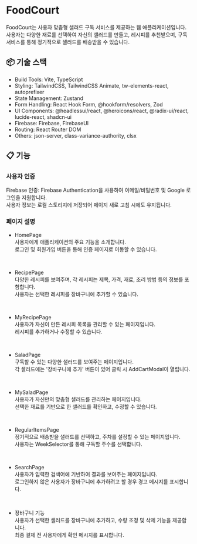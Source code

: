# FoodCourt
FoodCourt는 사용자 맞춤형 샐러드 구독 서비스를 제공하는 웹 애플리케이션입니다. <br>
사용자는 다양한 재료를 선택하여 자신의 샐러드를 만들고, 레시피를 추천받으며, 구독 서비스를 통해 정기적으로 샐러드를 배송받을 수 있습니다.

## 📦 기술 스택
- Build Tools: Vite, TypeScript
- Styling: TailwindCSS, TailwindCSS Animate, tw-elements-react, autoprefixer
- State Management: Zustand
- Form Handling: React Hook Form, @hookform/resolvers, Zod
- UI Components: @headlessui/react, @heroicons/react, @radix-ui/react, lucide-react, shadcn-ui
- Firebase: Firebase, FirebaseUI
- Routing: React Router DOM
- Others: json-server, class-variance-authority, clsx

## 📋 기능
### 사용자 인증
Firebase 인증: Firebase Authentication을 사용하여 이메일/비밀번호 및 Google 로그인을 지원합니다. <br>
사용자 정보는 로컬 스토리지에 저장되어 페이지 새로 고침 시에도 유지됩니다.

### 페이지 설명
- HomePage <br>
사용자에게 애플리케이션의 주요 기능을 소개합니다. <br>
로그인 및 회원가입 버튼을 통해 인증 페이지로 이동할 수 있습니다.
<br>

- RecipePage <br>
다양한 레시피를 보여주며, 각 레시피는 제목, 가격, 재료, 조리 방법 등의 정보를 포함합니다.<br>
사용자는 선택한 레시피를 장바구니에 추가할 수 있습니다.
<br>

- MyRecipePage <br>
사용자가 자신이 만든 레시피 목록을 관리할 수 있는 페이지입니다.<br>
레시피를 추가하거나 수정할 수 있습니다.
<br>

- SaladPage <br>
구독할 수 있는 다양한 샐러드를 보여주는 페이지입니다.<br>
각 샐러드에는 '장바구니에 추가' 버튼이 있어 클릭 시 AddCartModal이 열립니다.
<br>

- MySaladPage <br>
사용자가 자신만의 맞춤형 샐러드를 관리하는 페이지입니다.<br>
선택한 재료를 기반으로 한 샐러드를 확인하고, 수정할 수 있습니다.
<br>

- RegularItemsPage <br>
정기적으로 배송받을 샐러드를 선택하고, 주차를 설정할 수 있는 페이지입니다.<br>
사용자는 WeekSelector를 통해 구독할 주수를 선택합니다.
<br>

- SearchPage <br>
사용자가 입력한 검색어에 기반하여 결과를 보여주는 페이지입니다.<br>
로그인하지 않은 사용자가 장바구니에 추가하려고 할 경우 경고 메시지를 표시합니다.
<br>

- 장바구니 기능 <br>
사용자가 선택한 샐러드를 장바구니에 추가하고, 수량 조정 및 삭제 기능을 제공합니다.<br>
최종 결제 전 사용자에게 확인 메시지를 표시합니다.
